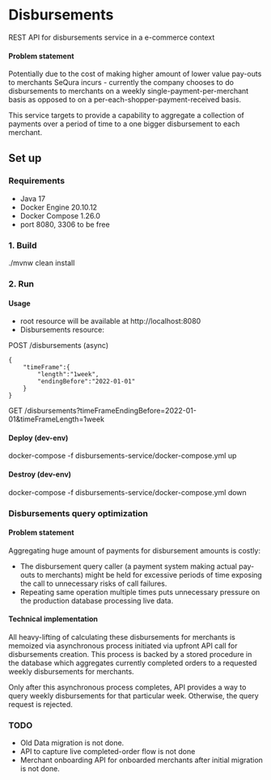 # Disbursements

REST API for disbursements service in a e-commerce context

#### Problem statement

Potentially due to the cost of making higher amount of lower value pay-outs to merchants SeQura incurs - currently the company chooses to do disbursements to merchants on a weekly single-payment-per-merchant basis as opposed to on a per-each-shopper-payment-received basis. 

This service targets to provide a capability to aggregate a collection of payments over a period of time to a one bigger disbursement to each merchant.


## Set up

### Requirements
* Java 17
* Docker Engine 20.10.12
* Docker Compose 1.26.0
* port 8080, 3306 to be free

### 1. Build

./mvnw clean install

### 2. Run

#### Usage

* root resource will be available at http://localhost:8080
* Disbursements resource:

POST /disbursements (async)
```
{
    "timeFrame":{
        "length":"1week",
        "endingBefore":"2022-01-01"
    }
}
```
GET /disbursements?timeFrameEndingBefore=2022-01-01&timeFrameLength=1week

#### Deploy (dev-env)

docker-compose -f disbursements-service/docker-compose.yml up

#### Destroy (dev-env)

docker-compose -f disbursements-service/docker-compose.yml down

### Disbursements query optimization 

#### Problem statement
Aggregating huge amount of payments for disbursement amounts is costly:
* The disbursement query caller (a payment system making actual pay-outs to merchants) might be held for excessive periods of time exposing the call to unnecessary risks of call failures.
* Repeating same operation multiple times puts unnecessary pressure on the production database processing live data.

#### Technical implementation

All heavy-lifting of calculating these disbursements for merchants is memoized via asynchronous process initiated via upfront API call for disbursements creation. This process is backed by a stored procedure in the database which aggregates currently completed orders to a requested weekly disbursements for merchants.

Only after this asynchronous process completes, API provides a way to query weekly disbursements for that particular week. Otherwise, the query request is rejected.

### TODO

* Old Data migration is not done.
* API to capture live completed-order flow is not done
* Merchant onboarding API for onboarded merchants after initial migration is not done.